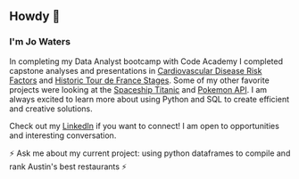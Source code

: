 ## Howdy 👋

### I'm Jo Waters

In completing my Data Analyst bootcamp with Code Academy I completed capstone analyses and presentations in [Cardiovascular Disease Risk Factors](https://github.com/joeaguas/Capstone-II) and [Historic Tour de France Stages](https://github.com/joeaguas/Capstone-I). Some of my other favorite projects were looking at the [Spaceship Titanic](https://github.com/joeaguas/R-Project) and [Pokemon API](https://github.com/joeaguas/APIs-Assignment). 
I am always excited to learn more about using Python and SQL to create efficient and creative solutions.

Check out my [LinkedIn](http://www.linkedin.com/in/johannawaters) if you want to connect! I am open to opportunities and interesting conversation.

⚡ Ask me about my current project: using python dataframes to compile and rank Austin's best restaurants ⚡
